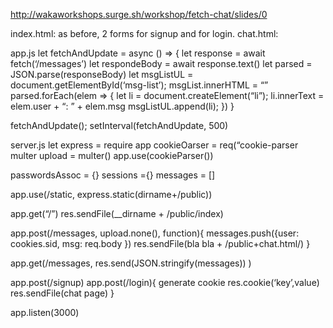 http://wakaworkshops.surge.sh/workshop/fetch-chat/slides/0

index.html: as before, 2 forms for signup and for login.
chat.html:

<html
<ul id=”msg-list”></ul>
<form action=”/messages” method=”POST” enctype=”multipart/form-data”
<input text name message
<input submit
<script src=”/static/app.js”></script>

app.js
let fetchAndUpdate = async () => {
let response = await fetch(‘/messages’)
let respondeBody = await response.text()
let parsed = JSON.parse(responseBody)
let msgListUL = document.getElementById(‘msg-list’);
msgList.innerHTML = “”
parsed.forEach(elem => {
let li = document.createElement(“li”);
li.innerText = elem.user + “: ” + elem.msg
msgListUL.append(li);
})
}

fetchAndUpdate();
setInterval(fetchAndUpdate, 500)

server.js
let express = require
app
cookieOarser = req(“cookie-parser
multer
upload = multer()
app.use(cookieParser())

passwordsAssoc = {}
sessions ={}
messages = []

app.use(/static, express.static(dirname+/public))

app.get(“/”) res.sendFile(\_\_dirname + /public/index)

app.post(/messages, upload.none(), function){
messages.push({user: cookies.sid, msg: req.body })
res.sendFile(bla bla + /public+chat.html/)
}

app.get(/messages,
res.send(JSON.stringify(messages))
)

app.post(/signup)
app.post(/login){
generate cookie
res.cookie(‘key’,value)
res.sendFile(chat page)
}

app.listen(3000)
